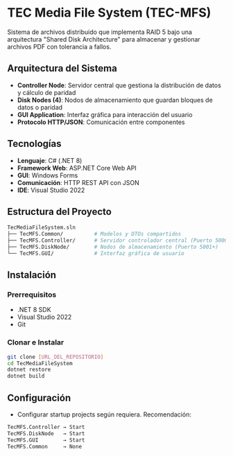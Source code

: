 # TEC Media File System (TEC-MFS)

Sistema de archivos distribuido que implementa RAID 5 bajo una arquitectura "Shared Disk Architecture" para almacenar y gestionar archivos PDF con tolerancia a fallos.

## Arquitectura del Sistema

- **Controller Node**: Servidor central que gestiona la distribución de datos y cálculo de paridad
- **Disk Nodes (4)**: Nodos de almacenamiento que guardan bloques de datos o paridad
- **GUI Application**: Interfaz gráfica para interacción del usuario
- **Protocolo HTTP/JSON**: Comunicación entre componentes

## Tecnologías

- **Lenguaje**: C# (.NET 8)
- **Framework Web**: ASP.NET Core Web API
- **GUI**: Windows Forms
- **Comunicación**: HTTP REST API con JSON
- **IDE**: Visual Studio 2022

## Estructura del Proyecto

```bash
TecMediaFileSystem.sln
├── TecMFS.Common/          # Modelos y DTOs compartidos
├── TecMFS.Controller/      # Servidor controlador central (Puerto 5000)
├── TecMFS.DiskNode/        # Nodos de almacenamiento (Puerto 5001+)
└── TecMFS.GUI/             # Interfaz gráfica de usuario
```

## Instalación

### Prerrequisitos
- .NET 8 SDK
- Visual Studio 2022
- Git

### Clonar e Instalar
```bash
git clone [URL_DEL_REPOSITORIO]
cd TecMediaFileSystem
dotnet restore
dotnet build
```

## Configuración

- Configurar startup projects según requiera. Recomendación:
```bash
TecMFS.Controller → Start
TecMFS.DiskNode   → Start
TecMFS.GUI        → Start
TecMFS.Common     → None
```